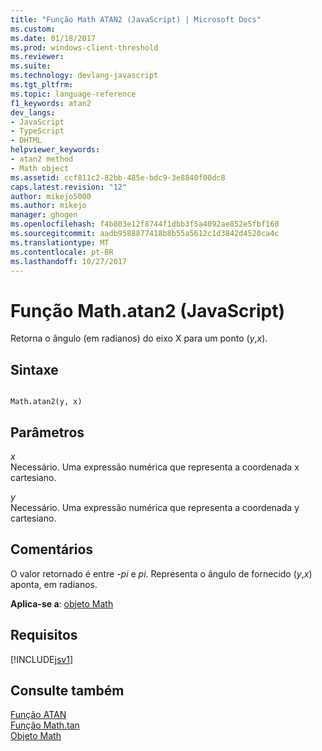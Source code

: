```yaml
---
title: "Função Math ATAN2 (JavaScript) | Microsoft Docs"
ms.custom: 
ms.date: 01/18/2017
ms.prod: windows-client-threshold
ms.reviewer: 
ms.suite: 
ms.technology: devlang-javascript
ms.tgt_pltfrm: 
ms.topic: language-reference
f1_keywords: atan2
dev_langs:
- JavaScript
- TypeScript
- DHTML
helpviewer_keywords:
- atan2 method
- Math object
ms.assetid: ccf811c2-82bb-485e-bdc9-3e8840f00dc8
caps.latest.revision: "12"
author: mikejo5000
ms.author: mikejo
manager: ghogen
ms.openlocfilehash: f4b803e12f8744f1dbb3f5a4092ae852e5fbf160
ms.sourcegitcommit: aadb9588877418b8b55a5612c1d3842d4520ca4c
ms.translationtype: MT
ms.contentlocale: pt-BR
ms.lasthandoff: 10/27/2017
---
```

# <a name="mathatan2-function-javascript"></a>Função Math.atan2 (JavaScript)
Retorna o ângulo (em radianos) do eixo X para um ponto (*y*,*x*).  
  
## <a name="syntax"></a>Sintaxe  
  
```  
  
Math.atan2(y, x)  
```  
  
## <a name="parameters"></a>Parâmetros  
 *x*  
 Necessário. Uma expressão numérica que representa a coordenada x cartesiano.  
  
 *y*  
 Necessário. Uma expressão numérica que representa a coordenada y cartesiano.  
  
## <a name="remarks"></a>Comentários  
 O valor retornado é entre *-pi* e *pi*. Representa o ângulo de fornecido (*y*,*x*) aponta, em radianos.  
  
 **Aplica-se a**: [objeto Math](../../javascript/reference/math-object-javascript.md)  
  
## <a name="requirements"></a>Requisitos  
 [!INCLUDE[jsv1](../../javascript/misc/includes/jsv1-md.md)]  
  
## <a name="see-also"></a>Consulte também  
 [Função ATAN](../../javascript/reference/math-atan-function-javascript.md)   
 [Função Math.tan](../../javascript/reference/math-tan-function-javascript.md)   
 [Objeto Math](../../javascript/reference/math-object-javascript.md)